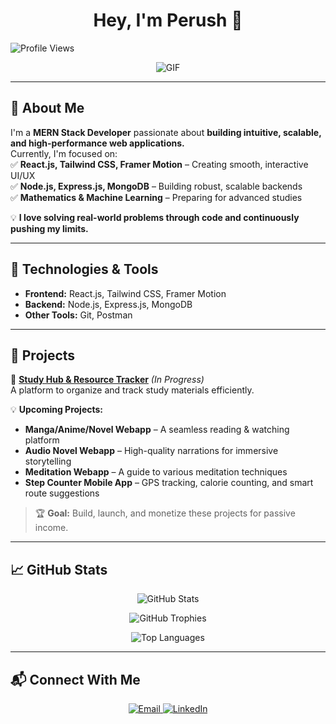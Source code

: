 <h1 align="center">Hey, I'm Perush 👋</h1>
<p align="left"> <img src="https://komarev.com/ghpvc/?username=perushparajuli&label=Profile%20Views&color=0e75b6&style=flat" alt="Profile Views" /> </p>

<div align="center">
  <img src="https://media3.giphy.com/media/v1.Y2lkPTc5MGI3NjExbmQ3bjk1eW51OGFpd2d3M2dzb3Q4N2NxMnJqYTBwMzJtbHVrMmwxMiZlcD12MV9pbnRlcm5hbF9naWZfYnlfaWQmY3Q9Zw/bGgsc5mWoryfgKBx1u/giphy.gif" alt="GIF" />
</div>

---

## 🚀 About Me  

I'm a **MERN Stack Developer** passionate about **building intuitive, scalable, and high-performance web applications.**  
Currently, I'm focused on:  
✅ **React.js, Tailwind CSS, Framer Motion** – Creating smooth, interactive UI/UX  
✅ **Node.js, Express.js, MongoDB** – Building robust, scalable backends  
✅ **Mathematics & Machine Learning** – Preparing for advanced studies  

💡 **I love solving real-world problems through code and continuously pushing my limits.**  

---

## 🔨 Technologies & Tools  

- **Frontend:** React.js, Tailwind CSS, Framer Motion  
- **Backend:** Node.js, Express.js, MongoDB
- **Other Tools:** Git, Postman  

---

## 📌 Projects  

🚧 **[Study Hub & Resource Tracker](#)** *(In Progress)*  
A platform to organize and track study materials efficiently.  

💡 **Upcoming Projects:**  
- **Manga/Anime/Novel Webapp** – A seamless reading & watching platform
- **Audio Novel Webapp** – High-quality narrations for immersive storytelling   
- **Meditation Webapp** – A guide to various meditation techniques  
- **Step Counter Mobile App** – GPS tracking, calorie counting, and smart route suggestions  
 

> 🏆 **Goal:** Build, launch, and monetize these projects for passive income.  

---

## 📈 GitHub Stats  

<p align="center"> <img src="https://github-readme-stats.vercel.app/api?username=perushparajuli&show_icons=true&theme=radical" alt="GitHub Stats" /> </p> <p align="center"> </p> <p align="center"> <img src="https://github-profile-trophy.vercel.app/?username=perushparajuli&theme=darkhub&margin-w=10&no-bg=true" alt="GitHub Trophies" /> </p> <p align="center"> <img src="https://github-readme-stats.vercel.app/api/top-langs?username=perushparajuli&layout=compact&theme=radical" alt="Top Languages" /> </p> 
  
---

## 📬 Connect With Me  

<p align="center">
  <a href="mailto:perushparajuli@gmail.com" target="_blank">
    <img src="https://img.shields.io/badge/Email-perushparajuli%40gmail.com-red?style=for-the-badge&logo=gmail" alt="Email" />
  </a>
  <a href="https://linkedin.com/in/@perush-parajuli" target="_blank">
    <img src="https://img.shields.io/badge/LinkedIn-%40perush%20parajuli-blue?logo=linkedin&style=for-the-badge" alt="LinkedIn" />
  </a>
</p>
